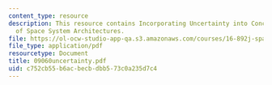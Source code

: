 ```yaml
---
content_type: resource
description: This resource contains Incorporating Uncertainty into Conceptual Design
  of Space System Architectures.
file: https://ol-ocw-studio-app-qa.s3.amazonaws.com/courses/16-892j-space-system-architecture-and-design-fall-2004/c752cb55b6acbecbdbb573c0a235d7c4_09060uncertainty.pdf
file_type: application/pdf
resourcetype: Document
title: 09060uncertainty.pdf
uid: c752cb55-b6ac-becb-dbb5-73c0a235d7c4
---
```

